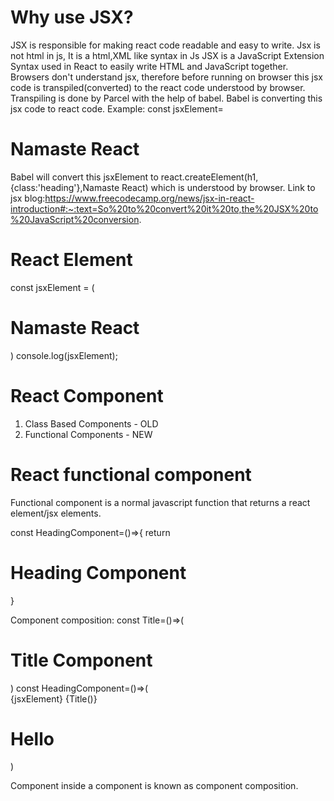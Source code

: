 # Why use JSX?
JSX is responsible for making react code readable and easy to write. 
Jsx is not html in js, It is a html,XML like syntax in Js
JSX is a JavaScript Extension Syntax used in React to easily write HTML and JavaScript together.
Browsers don't understand jsx, therefore before running on browser this jsx code is transpiled(converted) to the react code understood by browser.
Transpiling is done by Parcel with the help of babel.
Babel is converting this jsx code to react code.
Example:
const jsxElement= <h1 className="heading">Namaste React</h1>
Babel will convert this jsxElement to react.createElement(h1,{class:'heading'},Namaste React) which is understood by browser.
Link to jsx blog:https://www.freecodecamp.org/news/jsx-in-react-introduction#:~:text=So%20to%20convert%20it%20to,the%20JSX%20to%20JavaScript%20conversion.


# React Element
const jsxElement = (<h1 className="heading">Namaste React</h1>)
console.log(jsxElement);
# React Component
1. Class Based Components - OLD
2. Functional Components - NEW

# React functional component
Functional component is a normal javascript function that returns a react element/jsx elements.
<!-- Function name should always start with capital -->
const HeadingComponent=()=>{
    return <h1>Heading Component</h1>
}

Component composition:
const Title=()=>(
    <h1>Title Component</h1>
)
const HeadingComponent=()=>(
    <div>
        {jsxElement}
    <!-- These are ways to include one component into another -->
        {Title()}
        <Title/>
        <Title></Title>
        <h1>Hello</h1>
    </div>
)

Component inside a component is known as component composition.